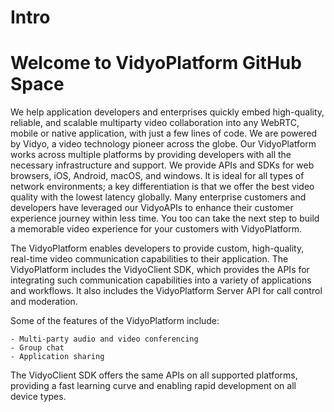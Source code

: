 # Intro
# Welcome to VidyoPlatform GitHub Space
We help application developers and enterprises quickly embed high-quality, reliable, and scalable multiparty video collaboration into any WebRTC, mobile or native application, with just a few lines of code. 
We are powered by Vidyo, a video technology pioneer across the globe. Our VidyoPlatform works across multiple platforms by providing developers with all the necessary infrastructure and support. We provide APIs and SDKs for web browsers, iOS, Android, macOS, and windows. It is ideal for all types of network environments; a key differentiation is that we offer the best video quality with the lowest latency globally. 
Many enterprise customers and developers have leveraged our VidyoAPIs to enhance their customer experience journey within less time. 
You too can take the next step to build a memorable video experience for your customers with VidyoPlatform.

The VidyoPlatform enables developers to provide custom, high-quality, real-time video communication capabilities to their application. The VidyoPlatform includes the VidyoClient SDK, which provides the APIs for integrating such communication capabilities into a variety of applications and workflows. It also includes the VidyoPlatform Server API for call control and moderation.

Some of the features of the VidyoPlatform include:

    - Multi-party audio and video conferencing
    - Group chat
    - Application sharing
The VidyoClient SDK offers the same APIs on all supported platforms, providing a fast learning curve and enabling rapid development on all device types.
